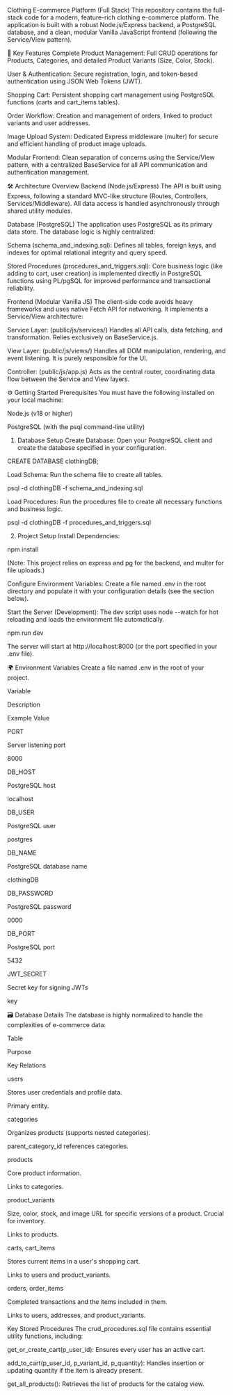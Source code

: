 Clothing E-commerce Platform (Full Stack)
This repository contains the full-stack code for a modern, feature-rich clothing e-commerce platform. The application is built with a robust Node.js/Express backend, a PostgreSQL database, and a clean, modular Vanilla JavaScript frontend (following the Service/View pattern).

🚀 Key Features
Complete Product Management: Full CRUD operations for Products, Categories, and detailed Product Variants (Size, Color, Stock).

User & Authentication: Secure registration, login, and token-based authentication using JSON Web Tokens (JWT).

Shopping Cart: Persistent shopping cart management using PostgreSQL functions (carts and cart_items tables).

Order Workflow: Creation and management of orders, linked to product variants and user addresses.

Image Upload System: Dedicated Express middleware (multer) for secure and efficient handling of product image uploads.

Modular Frontend: Clean separation of concerns using the Service/View pattern, with a centralized BaseService for all API communication and authentication management.

🛠️ Architecture Overview
Backend (Node.js/Express)
The API is built using Express, following a standard MVC-like structure (Routes, Controllers, Services/Middleware). All data access is handled asynchronously through shared utility modules.

Database (PostgreSQL)
The application uses PostgreSQL as its primary data store. The database logic is highly centralized:

Schema (schema_and_indexing.sql): Defines all tables, foreign keys, and indexes for optimal relational integrity and query speed.

Stored Procedures (procedures_and_triggers.sql): Core business logic (like adding to cart, user creation) is implemented directly in PostgreSQL functions using PL/pgSQL for improved performance and transactional reliability.

Frontend (Modular Vanilla JS)
The client-side code avoids heavy frameworks and uses native Fetch API for networking. It implements a Service/View architecture:

Service Layer: (public/js/services/) Handles all API calls, data fetching, and transformation. Relies exclusively on BaseService.js.

View Layer: (public/js/views/) Handles all DOM manipulation, rendering, and event listening. It is purely responsible for the UI.

Controller: (public/js/app.js) Acts as the central router, coordinating data flow between the Service and View layers.

⚙️ Getting Started
Prerequisites
You must have the following installed on your local machine:

Node.js (v18 or higher)

PostgreSQL (with the psql command-line utility)

1. Database Setup
Create Database: Open your PostgreSQL client and create the database specified in your configuration.

CREATE DATABASE clothingDB;

Load Schema: Run the schema file to create all tables.

psql -d clothingDB -f schema_and_indexing.sql

Load Procedures: Run the procedures file to create all necessary functions and business logic.

psql -d clothingDB -f procedures_and_triggers.sql

2. Project Setup
Install Dependencies:

npm install

(Note: This project relies on express and pg for the backend, and multer for file uploads.)

Configure Environment Variables:
Create a file named .env in the root directory and populate it with your configuration details (see the section below).

Start the Server (Development):
The dev script uses node --watch for hot reloading and loads the environment file automatically.

npm run dev

The server will start at http://localhost:8000 (or the port specified in your .env file).

🌍 Environment Variables
Create a file named .env in the root of your project.

Variable

Description

Example Value

PORT

Server listening port

8000

DB_HOST

PostgreSQL host

localhost

DB_USER

PostgreSQL user

postgres

DB_NAME

PostgreSQL database name

clothingDB

DB_PASSWORD

PostgreSQL password

0000

DB_PORT

PostgreSQL port

5432

JWT_SECRET

Secret key for signing JWTs

key

🗃️ Database Details
The database is highly normalized to handle the complexities of e-commerce data:

Table

Purpose

Key Relations

users

Stores user credentials and profile data.

Primary entity.

categories

Organizes products (supports nested categories).

parent_category_id references categories.

products

Core product information.

Links to categories.

product_variants

Size, color, stock, and image URL for specific versions of a product. Crucial for inventory.

Links to products.

carts, cart_items

Stores current items in a user's shopping cart.

Links to users and product_variants.

orders, order_items

Completed transactions and the items included in them.

Links to users, addresses, and product_variants.

Key Stored Procedures
The crud_procedures.sql file contains essential utility functions, including:

get_or_create_cart(p_user_id): Ensures every user has an active cart.

add_to_cart(p_user_id, p_variant_id, p_quantity): Handles insertion or updating quantity if the item is already present.

get_all_products(): Retrieves the list of products for the catalog view.
